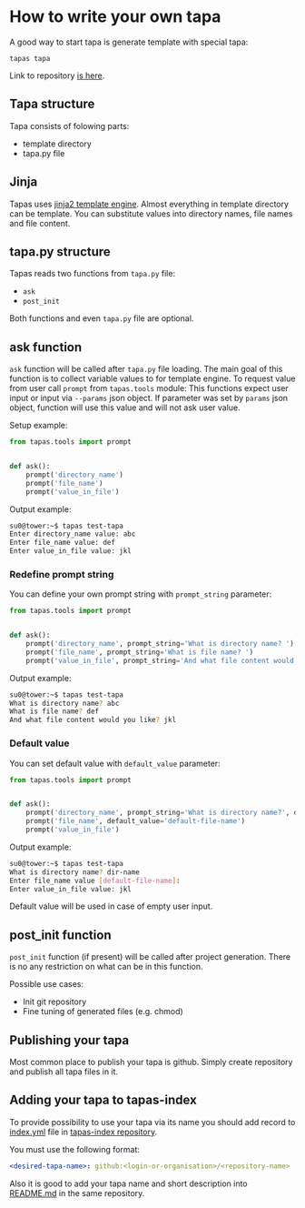 # How to write your own tapa

A good way to start tapa is generate template with special tapa:

```
tapas tapa
```

Link to repository [is here](https://github.com/tapas-scaffold-tool/tapa-tapa).

## Tapa structure

Tapa consists of folowing parts:

- template directory
- tapa.py file 

## Jinja

Tapas uses [jinja2 template engine](http://jinja.pocoo.org/).
Almost everything in template directory can be template.
You can substitute values into directory names, file names and file content.

## tapa.py structure

Tapas reads two functions from `tapa.py` file:
- `ask`
- `post_init`

Both functions and even `tapa.py` file are optional.

## ask function

`ask` function will be called after `tapa.py` file loading.
The main goal of this function is to collect variable values to for template engine.
To request value from user call `prompt` from `tapas.tools` module: 
This functions expect user input or input via `--params` json object.
If parameter was set by `params` json object, function will use this value and will not ask user value.

Setup example:

```python
from tapas.tools import prompt


def ask():
    prompt('directory_name')
    prompt('file_name')
    prompt('value_in_file')
``` 
 
Output example:
 
```sh
su0@tower:~$ tapas test-tapa
Enter directory_name value: abc
Enter file_name value: def
Enter value_in_file value: jkl
```

### Redefine prompt string

You can define your own prompt string with `prompt_string` parameter:

```python
from tapas.tools import prompt


def ask():
    prompt('directory_name', prompt_string='What is directory name? ')
    prompt('file_name', prompt_string='What is file name? ')
    prompt('value_in_file', prompt_string='And what file content would you like? ')
```

Output example:

```sh
su0@tower:~$ tapas test-tapa
What is directory name? abc
What is file name? def
And what file content would you like? jkl
```

### Default value

You can set default value with `default_value` parameter:

```python
from tapas.tools import prompt


def ask():
    prompt('directory_name', prompt_string='What is directory name?', default_value='some-default-value')
    prompt('file_name', default_value='default-file-name')
    prompt('value_in_file')
```

Output example:

```sh
su0@tower:~$ tapas test-tapa
What is directory name? dir-name
Enter file_name value [default-file-name]: 
Enter value_in_file value: jkl
```

Default value will be used in case of empty user input.

## post_init function

`post_init` function (if present) will be called after project generation.
There is no any restriction on what can be in this function.

Possible use cases:

- Init git repository
- Fine tuning of generated files (e.g. chmod)

## Publishing your tapa

Most common place to publish your tapa is github.
Simply create repository and publish all tapa files in it.

## Adding your tapa to tapas-index

To provide possibility to use your tapa via its name you should add record to 
[index.yml](https://github.com/tapas-scaffold-tool/tapas-index/blob/master/index.yml) file
in [tapas-index repository](https://github.com/tapas-scaffold-tool/tapas-index).

You must use the following format:

```yaml
<desired-tapa-name>: github:<login-or-organisation>/<repository-name>
```
 
Also it is good to add your tapa name and short description into [README.md](https://github.com/tapas-scaffold-tool/tapas-index/blob/master/README.md)
in the same repository.


 
